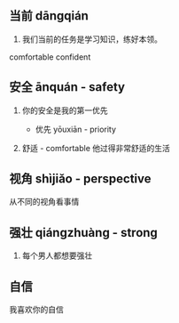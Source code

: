 ## 当前 dāngqián

1. 我们当前的任务是学习知识，练好本领。

comfortable
confident

## 安全 ānquán - safety

1. 你的安全是我的第一优先

    - 优先 yōuxiān - priority

1. 舒适 - comfortable
他过得非常舒适的生活

## 视角 shìjiǎo - perspective

从不同的视角看事情

## 强壮 qiángzhuàng - strong

1. 每个男人都想要强壮

## 自信
我喜欢你的自信
